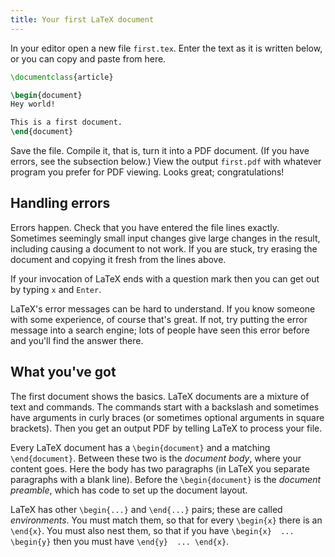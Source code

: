 ```yaml
---
title: Your first LaTeX document
---
```


In your editor open a new file `first.tex`.
Enter the text as it is written below, or you can
copy and paste from here.
```latex
\documentclass{article}

\begin{document}
Hey world!

This is a first document.
\end{document}
```
Save the file.
Compile it, that is, turn it into a PDF document.
(If you have errors, see the subsection below.)
View the output `first.pdf` with
whatever program you prefer for PDF viewing.
Looks great; congratulations!



## Handling errors

Errors happen.
Check that you have entered the file lines exactly.
Sometimes seemingly small input changes give large changes in the
result, including causing a document to not work.
If you are stuck, try erasing the document and copying it fresh from the
lines above.

If your invocation of LaTeX ends with a question mark then you can get out by
typing `x` and `Enter`.

LaTeX's error messages can be hard to understand.
If you know someone with some experience, of course that's great.
If not, try putting the error message into a search engine; lots
of people have seen this error before and you'll find the answer there.




## What you've got

The first document shows the basics.
LaTeX documents are  a mixture of text and commands.
The commands start with a backslash
and sometimes have arguments in curly braces
(or sometimes optional arguments in square brackets).
Then you get an output PDF by telling LaTeX to process your file.

Every LaTeX document has a `\begin{document}` and a matching
`\end{document}`.
Between these two is the *document body*, where your content goes.
Here the body has two paragraphs (in LaTeX you separate paragraphs
with a blank line).
Before the `\begin{document}` is the *document preamble*,
which has code to set up the document layout.

LaTeX has other `\begin{...}` and `\end{...}` pairs; these are
called *environments*.
You must match them, so that for every `\begin{x}` there is an `\end{x}`.
You must also nest them, so that if you have
`\begin{x}  ... \begin{y}` then you must have
`\end{y}  ... \end{x}`.
